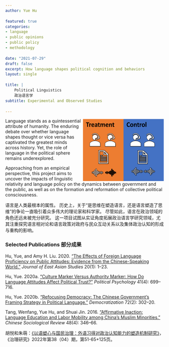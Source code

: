 ```yaml
---
author: Yue Hu

featured: true
categories:
- language
- public opinions
- public policy
- methodology

date: "2021-07-29"
draft: false
excerpt: How language shapes political cognition and behaviors
layout: single

title: |
    Political Linguistics   
    政治语言学
subtitle: Experimental and Observed Studies

---
```


<img src="featured-hex.png" width = "260" height = "200" align="right" />

Language stands as a quintessential attribute of humanity. 
The enduring debate over whether language shapes thought or vice versa has captivated the greatest minds across history. 
Yet, the role of language in the political sphere remains underexplored.

Approaching from an empirical perspective, this project aims to uncover the impacts of linguistic relativity and language policy on the dynamics between government and the public, as well as on the formation and reformation of collective political consciousness.

语言是人类最根本的属性。
历史上，关于“是思维在塑造语言，还是语言塑造了思维”的争论一直吸引着众多伟大的理论家和科学家。
尽管如此，语言在政治领域的角色还远未被充分研究。
这一项目试图从实证角度拓展政治语言学研究领域，尤其注重探究语言相对论和语言政策对政府与民众互动关系以及集体政治认知的形成与重构的影响。

### Selected Publications 部分成果

Hu, Yue, and Amy H. Liu. 2020. [“The Effects of Foreign Language Proficiency on Public Attitudes: Evidence from the Chinese-Speaking World.”](https://www.cambridge.org/core/journals/journal-of-east-asian-studies/article/effects-of-foreign-language-proficiency-on-public-attitudes-evidence-from-the-chinesespeaking-world/56277FA559EFC923958CC405566E6DDD?__cf_chl_jschl_tk__=pmd_9f85bc92b6ed02ea2e1eefa21596c04f8fd3f9b9-1627628614-0-gqNtZGzNAvijcnBszQp6) *Journal of East Asian Studies* 20(1): 1–23.

Hu, Yue. 2020a. [“Culture Marker Versus Authority Marker: How Do Language Attitudes Affect Political Trust?”](https://onlinelibrary.wiley.com/doi/full/10.1111/pops.12646) *Political Psychology* 41(4): 699–716.

Hu, Yue. 2020b. [“Refocusing Democracy: The Chinese Government’s Framing Strategy in Political Language.”](https://www.tandfonline.com/doi/abs/10.1080/13510347.2019.1690461) *Democratization* 72(2): 302–20.

Tang, Wenfang, Yue Hu, and Shuai Jin. 2016. [“Affirmative Inaction: Language Education and Labor Mobility among China’s Muslim Minorities.”](https://www.tandfonline.com/doi/abs/10.1080/21620555.2016.1202753) *Chinese Sociological Review* 48(4): 346–66.

胡悦和朱萌：[《以语塑心与国民治理：外语习得对政治认知能力的塑造机制研究》](https://doi.org/10.15944/j.cnki.33-1010/d.2022.04.007)， 《治理研究》2022年第38（04）期，第51-65+125页。

